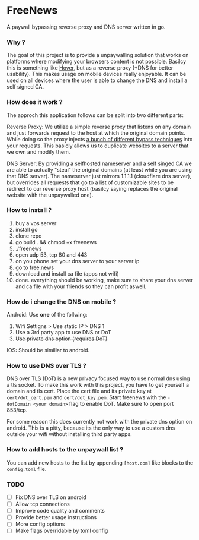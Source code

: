 # FreeNews

A paywall bypassing reverse proxy and DNS server written in go.

### Why ?

The goal of this project is to provide a unpaywalling solution that works on platforms where modifying your browsers content is not possible.
Basilcy this is something like [Hover](https://github.com/nathan-149/hover-paywalls-browser-extension), but as a reverse proxy (+DNS for better usability). This makes usage on mobile devices really enjoyable.
It can be used on all devices where the user is able to change the DNS and install a self signed CA.

### How does it work ?

The approch this application follows can be split into two different parts:

Reverse Proxy:
We utilize a simple reverse proxy that listens on any domain and just forwards request to the host at which the original domain points. While doing so the proxy injects [a bunch of different bypass techniques](https://medium.datadriveninvestor.com/how-to-bypass-any-paywall-for-free-df87832cbff7) into your requests. This basicly allows us to duplicate websites to a server that we own and modify them.

DNS Server:
By providing a selfhosted nameserver and a self singed CA we are able to actually "steal" the original domains (at least while you are using that DNS server).
The nameserver just mirrors 1.1.1.1 (cloudflare dns server), but overrides all requests that go to a list of customizable sites to be redirect to our reverse proxy host (basilcy saying replaces the original website with the unpaywalled one).

### How to install ?

1. buy a vps server
2. install go
3. clone repo
4. go build . && chmod +x freenews
5. ./freenews
6. open udp 53, tcp 80 and 443
7. on you phone set your dns server to your server ip
8. go to free.news
9. download and install ca file (apps not wifi)
10. done. everything should be working, make sure to share your dns server and ca file with your friends so they can profit aswell.

### How do i change the DNS on mobile ?

Android:
Use **one** of the follwing:

1. Wifi Settigns > Use static IP > DNS 1
2. Use a 3rd party app to use DNS or DoT
3. ~~Use private dns option (requires DoT)~~

IOS:
Should be simillar to android.

### How to use DNS over TLS ?

DNS over TLS (DoT) is a new privacy focused way to use normal dns using a tls socket.
To make this work with this project, you have to get yourself a domain and tls cert.
Place the cert file and its private key at `cert/dot_cert.pem` and `cert/dot_key.pem`.
Start freenews with the `-dotDomain <your domain>` flag to enable DoT. Make sure to open port 853/tcp.

For some reason this does currently not work with the private dns option on android.
This is a pitty, because its the only way to use a custom dns outside your wifi without installing third party apps.

### How to add hosts to the unpaywall list ?

You can add new hosts to the list by appending `[host.com]` like blocks to the `config.toml` file.

### TODO

- [ ] Fix DNS over TLS on android
- [ ] Allow tcp connections
- [ ] Improve code quality and comments
- [ ] Provide better usage instructions
- [ ] More config options
- [ ] Make flags overridable by toml config
